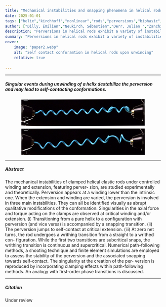 ```yaml
---
title: "Mechanical instabilities and snapping phenomena in helical rods with perversion" 
date: 2025-01-01
tags: ["helix","kirchhoff","nonlinear","rods","perversions","biphasic", "self-contact", "Snapping"]
author: ["Dilly, Émilien","Neukirch, Sébastien","Derr, Julien ","Zanchi, D. "]
description: "Perversions in helical rods exhibit a variety of instabilities. Upon unwinding, a perversion can form, and depending on boundary conditions, it may destabilize, induce self-contact, and generate hysteretic behavior. The nucleation of a perversion requires elastic energy, creating a meta-stable state akin to a phase transition, corresponding to the interface between helices of opposite chirality. A notable case occurs for rods with zero overall coils, reproducing the writhing instability observed in plants: reducing the tension from a straight rod at a finite critical load leads to the appearance of helices of opposite chirality connected by a perversion." 
summary: "Perversions in helical rods exhibit a variety of instabilities. Upon unwinding, a perversion can form, and depending on boundary conditions, it may destabilize, induce self-contact, and generate hysteretic behavior. The nucleation of a perversion requires elastic energy, creating a meta-stable state akin to a phase transition, corresponding to the interface between helices of opposite chirality. A notable case occurs for rods with zero overall coils, reproducing the writhing instability observed in plants: reducing the tension from a straight rod at a finite critical load leads to the appearance of helices of opposite chirality connected by a perversion." 
cover:
    image: "paper2.webp"
    alt: "Self contact conforamtion in helical rods upon unwinding"
    relative: true

---
```


---

##### Singular events during unwinding of a helix destabilize the perversion and may lead to self-contacting conformations.

<p style="text-align: center;">
  <img src="paper2.webp" alt="Paper 2" width="400">
</p>


---

##### Abstract

The mechanical instabilities of clamped helical elastic rods under controlled winding and extension, featuring perver- sion, are studied experimentally and theoretically. Perversion appears at a winding lower than the intrinsic one. When the extension and winding are varied, the perversion is involved in three main instabilities. They can all be identified visually as abrupt qualitative modifications of the conformation. Singularities in the axial force and torque acting on the clamps are observed at critical winding and/or extension. (i) Transitioning from a pure helix to a configuration with perversion (and vice versa) is accompanied by a snapping transition. (ii) The perversion jumps to self-contact at critical extension. (iii) At zero net turns, the rod undergoes a writhing transition from a straight to a writhed con- figuration. While the first two transitions are subcritical snaps, the writhing transition is continuous and supercritical. Numerical path-following methods, a shooting technique and finite element simulations are employed to assess the stability of the perversion and the associated snapping towards self-contact. The singularity at the creation of the per- version is reproduced by incorporating clamping effects within path-following methods. An analogy with first-order phase transitions is discussed.


---

##### Citation

Under review 


